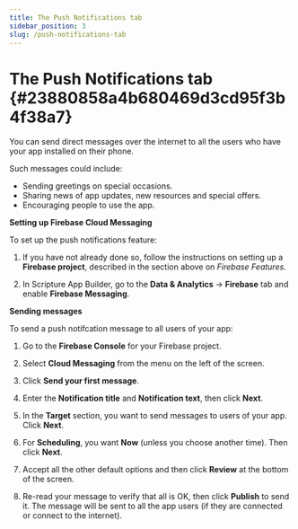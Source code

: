 ```yaml
---
title: The Push Notifications tab
sidebar_position: 3
slug: /push-notifications-tab
---
```




# The Push Notifications tab {#23880858a4b680469d3cd95f3b4f38a7}


You can send direct messages over the internet to all the users who have your app installed on their phone.


Such messages could include:

- Sending greetings on special occasions.
- Sharing news of app updates, new resources and special offers.
- Encouraging people to use the app.

**Setting up Firebase Cloud Messaging**


To set up the push notifications feature:


1. If you have not already done so, follow the instructions on setting up a **Firebase project**, described in the section above on _Firebase Features_.


2. In Scripture App Builder, go to the **Data & Analytics** → **Firebase** tab and enable **Firebase Messaging**.


**Sending messages**


To send a push notifcation message to all users of your app:


1. Go to the **Firebase Console** for your Firebase project.


2. Select **Cloud Messaging** from the menu on the left of the screen.


3. Click **Send your first message**.


4. Enter the **Notification title** and **Notification text**, then click **Next**.


5. In the **Target** section, you want to send messages to users of your app. Click **Next**.


6. For **Scheduling**, you want **Now** (unless you choose another time). Then click **Next**.


7. Accept all the other default options and then click **Review** at the bottom of the screen.


8. Re-read your message to verify that all is OK, then click **Publish** to send it. The message will be sent to all the app users (if they are connected or connect to the internet).

